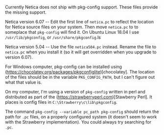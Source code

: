 Currently Netica does not ship with pkg-config support.  These files
provide the missing support.


Netica version 6.07 -- Edit the first line of `netica.pc` to reflect
the location for Netica source files on your system.  Then move
`netica.pc` to to someplace that `pkg-config` will find it.  On Ubuntu
Linux 18.04 I use `/usr/lib/pkgconfig`, or `/usr/share/pkgconfig`.ls

Netica version 5.04 -- Use the file `netica504.pc` instead.  Rename
the file to `netica.pc` when you install it (so it will get
overridden when you upgrade to version 6.07).

For Windows computer, pkg-config can be installed using 
(https://chocolatey.org/packages/pkgconfiglite)[chocolatey].
The location of the files should be in the variable `PKG_CONFIG_PATH`,
but I can't figure out what that value is.  

On my computer, I'm using a version of `pkg-config` written in perl
and distributed as part of the (https://strawberryperl.com)[Stawberry
Perl].  It places is config files in `C:\Strawberry\c\lib\pkgconfig`.

The command `pkg-config --variable pc_path pkg-config` should return
the path for `.pc` files, on a properly configured system (it doesn't
seem to work with the Strawberry implementation).  You could always
try searching for `.pc`.
